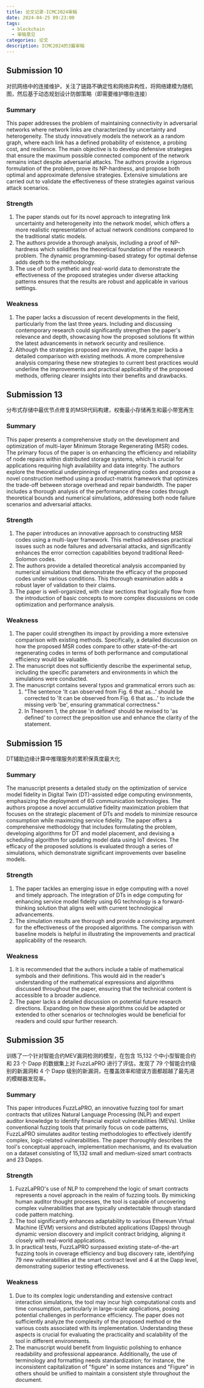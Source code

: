 ```yaml
---
title: 论文记录-ICMC2024审稿
date: 2024-04-25 09:23:00
tags:
  - blockchain
  - 审稿意见
categories: 论文
description: ICMC2024的3篇审稿
---
```

## Submission 10
对抗网络中的连接维护，关注了链路不确定性和网络异构性，将网络建模为随机图，然后基于动态规划设计防御策略（即需要维护哪些连接）
### Summary
This paper addresses the problem of maintaining connectivity in adversarial networks where network links are characterized by uncertainty and heterogeneity. The study innovatively models the network as a random graph, where each link has a defined probability of existence, a probing cost, and resilience. The main objective is to develop defensive strategies that ensure the maximum possible connected component of the network remains intact despite adversarial attacks. The authors provide a rigorous formulation of the problem, prove its NP-hardness, and propose both optimal and approximate defensive strategies. Extensive simulations are carried out to validate the effectiveness of these strategies against various attack scenarios.
### Strength
1. The paper stands out for its novel approach to integrating link uncertainty and heterogeneity into the network model, which offers a more realistic representation of actual network conditions compared to the traditional static models.
2. The authors provide a thorough analysis, including a proof of NP-hardness which solidifies the theoretical foundation of the research problem. The dynamic programming-based strategy for optimal defense adds depth to the methodology.
3. The use of both synthetic and real-world data to demonstrate the effectiveness of the proposed strategies under diverse attacking patterns ensures that the results are robust and applicable in various settings.
### Weakness
1. The paper lacks a discussion of recent developments in the field, particularly from the last three years. Including and discussing contemporary research could significantly strengthen the paper's relevance and depth, showcasing how the proposed solutions fit within the latest advancements in network security and resilience.
2. Although the strategies proposed are innovative, the paper lacks a detailed comparison with existing methods. A more comprehensive analysis comparing these new strategies to current best practices would underline the improvements and practical applicability of the proposed methods, offering clearer insights into their benefits and drawbacks.
## Submission 13
分布式存储中最优节点修复的MSR代码构建，权衡最小存储再生和最小带宽再生
### Summary
This paper presents a comprehensive study on the development and optimization of multi-layer Minimum Storage Regenerating (MSR) codes. The primary focus of the paper is on enhancing the efficiency and reliability of node repairs within distributed storage systems, which is crucial for applications requiring high availability and data integrity. The authors explore the theoretical underpinnings of regenerating codes and propose a novel construction method using a product-matrix framework that optimizes the trade-off between storage overhead and repair bandwidth. The paper includes a thorough analysis of the performance of these codes through theoretical bounds and numerical simulations, addressing both node failure scenarios and adversarial attacks.
### Strength
1. The paper introduces an innovative approach to constructing MSR codes using a multi-layer framework. This method addresses practical issues such as node failures and adversarial attacks, and significantly enhances the error correction capabilities beyond traditional Reed-Solomon codes.    
2. The authors provide a detailed theoretical analysis accompanied by numerical simulations that demonstrate the efficacy of the proposed codes under various conditions. This thorough examination adds a robust layer of validation to their claims.    
3. The paper is well-organized, with clear sections that logically flow from the introduction of basic concepts to more complex discussions on code optimization and performance analysis.
### Weakness
1. The paper could strengthen its impact by providing a more extensive comparison with existing methods. Specifically, a detailed discussion on how the proposed MSR codes compare to other state-of-the-art regenerating codes in terms of both performance and computational efficiency would be valuable.
2. The manuscript does not sufficiently describe the experimental setup, including the specific parameters and environments in which the simulations were conducted. 
3. The manuscript contains several typos and grammatical errors such as:
	1. "The sentence 'It can observed from Fig. 6 that as...' should be corrected to 'It can be observed from Fig. 6 that as...' to include the missing verb 'be', ensuring grammatical correctness."
	2. In Theorem 1, the phrase 'in defined' should be revised to 'as defined' to correct the preposition use and enhance the clarity of the statement.
## Submission 15
DT辅助边缘计算中推理服务的累积保真度最大化
### Summary
The manuscript presents a detailed study on the optimization of service model fidelity in Digital Twin (DT)-assisted edge computing environments, emphasizing the deployment of 6G communication technologies. The authors propose a novel accumulative fidelity maximization problem that focuses on the strategic placement of DTs and models to minimize resource consumption while maximizing service fidelity. The paper offers a comprehensive methodology that includes formulating the problem, developing algorithms for DT and model placement, and devising a scheduling algorithm for updating model data using IoT devices. The efficacy of the proposed solutions is evaluated through a series of simulations, which demonstrate significant improvements over baseline models.
### Strength
1. The paper tackles an emerging issue in edge computing with a novel and timely approach. The integration of DTs in edge computing for enhancing service model fidelity using 6G technology is a forward-thinking solution that aligns well with current technological advancements.
2. The simulation results are thorough and provide a convincing argument for the effectiveness of the proposed algorithms. The comparison with baseline models is helpful in illustrating the improvements and practical applicability of the research.
### Weakness
1. It is recommended that the authors include a table of mathematical symbols and their definitions. This would aid in the reader's understanding of the mathematical expressions and algorithms discussed throughout the paper, ensuring that the technical content is accessible to a broader audience.
2. The paper lacks a detailed discussion on potential future research directions. Expanding on how these algorithms could be adapted or extended to other scenarios or technologies would be beneficial for readers and could spur further research.

## Submission 35
训练了一个针对智能合约MEV漏洞检测的模型，在包含 15,132 个中小型智能合约和 23 个 Dapp 的数据集上对 FuzzLaPRO 进行了评估，发现了 79 个智能合约级别的新漏洞和 4 个 Dapp 级别的新漏洞，在覆盖效率和错误方面都超越了最先进的模糊器发现率。
### Summary
This paper introduces FuzzLaPRO, an innovative fuzzing tool for smart contracts that utilizes Natural Language Processing (NLP) and expert auditor knowledge to identify financial exploit vulnerabilities (MEVs). Unlike conventional fuzzing tools that primarily focus on code patterns, FuzzLaPRO simulates auditor testing methodologies to effectively identify complex, logic-related vulnerabilities. The paper thoroughly describes the tool's conceptual approach, implementation mechanisms, and its evaluation on a dataset consisting of 15,132 small and medium-sized smart contracts and 23 Dapps.
### Strength
1.  FuzzLaPRO's use of NLP to comprehend the logic of smart contracts represents a novel approach in the realm of fuzzing tools. By mimicking human auditor thought processes, the tool is capable of uncovering complex vulnerabilities that are typically undetectable through standard code pattern matching.
2. The tool significantly enhances adaptability to various Ethereum Virtual Machine (EVM) versions and distributed applications (Dapps) through dynamic version discovery and implicit contract bridging, aligning it closely with real-world applications.
3. In practical tests, FuzzLaPRO surpassed existing state-of-the-art fuzzing tools in coverage efficiency and bug discovery rate, identifying 79 new vulnerabilities at the smart contract level and 4 at the Dapp level, demonstrating superior testing effectiveness.
### Weakness
1. Due to its complex logic understanding and extensive contract interaction simulations, the tool may incur high computational costs and time consumption, particularly in large-scale applications, posing potential challenges in performance efficiency. The paper does not sufficiently analyze the complexity of the proposed method or the various costs associated with its implementation. Understanding these aspects is crucial for evaluating the practicality and scalability of the tool in different environments.
2. The manuscript would benefit from linguistic polishing to enhance readability and professional appearance. Additionally, the use of terminology and formatting needs standardization; for instance, the inconsistent capitalization of "figure" in some instances and "Figure" in others should be unified to maintain a consistent style throughout the document.
